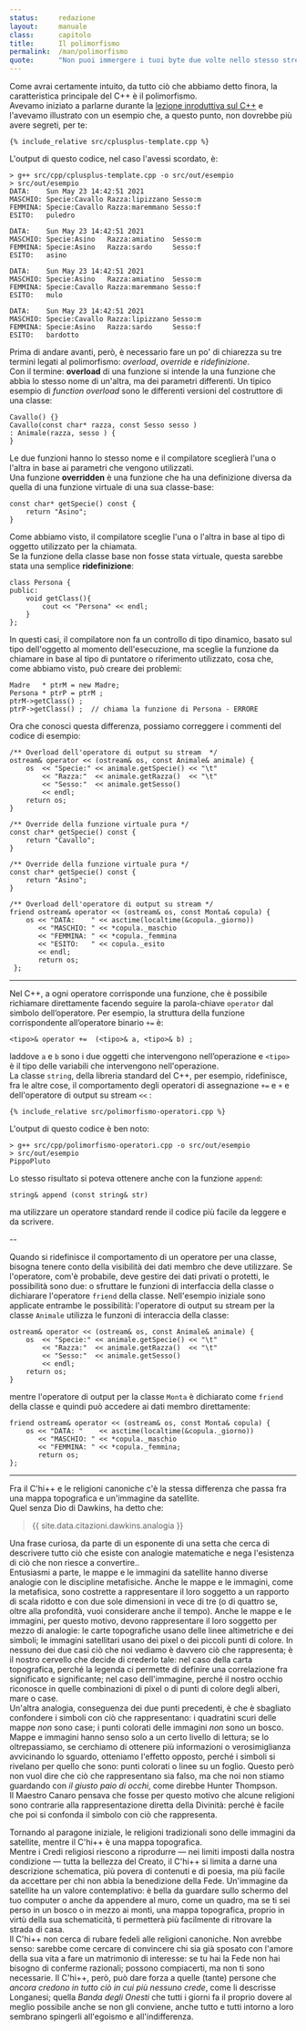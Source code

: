 ```yaml
---
status:     redazione
layout:     manuale
class:      capitolo
title:      Il polimorfismo
permalink:  /man/polimorfismo
quote:      "Non puoi immergere i tuoi byte due volte nello stesso stream"
---
```


Come avrai certamente intuito, da tutto ciò che abbiamo detto finora, la caratteristica principale del C++ è il polimorfismo.  
Avevamo iniziato a parlarne durante la <a href="/man/c-plus-plus#polimorfismo" class="xref">lezione inroduttiva sul C++</a> e l'avevamo illustrato con un esempio che, a questo punto, non dovrebbe più avere segreti, per te:

```
{% include_relative src/cplusplus-template.cpp %}
```

L'output di questo codice, nel caso l'avessi scordato, è:

```
> g++ src/cpp/cplusplus-template.cpp -o src/out/esempio
> src/out/esempio
DATA:    Sun May 23 14:42:51 2021
MASCHIO: Specie:Cavallo	Razza:lipizzano	Sesso:m
FEMMINA: Specie:Cavallo	Razza:maremmano	Sesso:f
ESITO:   puledro

DATA:    Sun May 23 14:42:51 2021
MASCHIO: Specie:Asino	Razza:amiatino	Sesso:m
FEMMINA: Specie:Asino	Razza:sardo	    Sesso:f
ESITO:   asino

DATA:    Sun May 23 14:42:51 2021
MASCHIO: Specie:Asino	Razza:amiatino	Sesso:m
FEMMINA: Specie:Cavallo	Razza:maremmano	Sesso:f
ESITO:   mulo

DATA:    Sun May 23 14:42:51 2021
MASCHIO: Specie:Cavallo	Razza:lipizzano	Sesso:m
FEMMINA: Specie:Asino	Razza:sardo	    Sesso:f
ESITO:   bardotto
```

Prima di andare avanti, però, è necessario fare un po' di chiarezza su tre termini legati al polimorfismo: *overload*, *override* e *ridefinizione*.  
Con il termine: <b id="overload">overload</b> di una funzione si intende la una funzione che abbia lo stesso nome di un'altra, ma dei parametri differenti. 
Un tipico esempio di *function overload* sono le differenti versioni del costruttore di una classe:

```
Cavallo() {}
Cavallo(const char* razza, const Sesso sesso )
: Animale(razza, sesso ) { 
}
```
Le due funzioni hanno lo stesso nome e il compilatore sceglierà l'una o l'altra in base ai parametri che vengono utilizzati.  
Una funzione <b id="overridden">overridden</b> è una funzione che ha una definizione diversa da quella di una funzione virtuale di una sua classe-base:

```
const char* getSpecie() const {
    return "Asino"; 
}     
```

Come abbiamo visto, il compilatore sceglie l'una o l'altra in base al tipo di oggetto utilizzato per la chiamata.  
Se la funzione della classe base non fosse stata virtuale, questa sarebbe stata una semplice **ridefinizione**:

```
class Persona {
public:
    void getClass(){
        cout << "Persona" << endl;
    }
};
```

In questi casi, il compilatore non fa un controllo di tipo dinamico, basato sul tipo dell'oggetto al momento dell'esecuzione, ma sceglie la funzione da chiamare in base al tipo di puntatore o riferimento utilizzato, cosa che, come abbiamo visto, può creare dei problemi:

```
Madre   * ptrM = new Madre;
Persona * ptrP = ptrM ;
ptrM->getClass() ;
ptrP->getClass() ;  // chiama la funzione di Persona - ERRORE
```

Ora che conosci questa differenza, possiamo correggere i commenti del codice di esempio: 

```
/** Overload dell'operatore di output su stream  */
ostream& operator << (ostream& os, const Animale& animale) {
    os  << "Specie:" << animale.getSpecie() << "\t"
        << "Razza:"  << animale.getRazza()  << "\t"
        << "Sesso:"  << animale.getSesso()  
        << endl;
    return os;   
}

/** Override della funzione virtuale pura */
const char* getSpecie() const {
    return "Cavallo"; 
}  

/** Override della funzione virtuale pura */
const char* getSpecie() const {
    return "Asino"; 
}     

/** Overload dell'operatore di output su stream */
friend ostream& operator << (ostream& os, const Monta& copula) {
    os << "DATA:    " << asctime(localtime(&copula._giorno)) 
       << "MASCHIO: " << *copula._maschio 
       << "FEMMINA: " << *copula._femmina
       << "ESITO:   " << copula._esito
       << endl;
       return os;   
 };
```

<hr id="overload-operatori"> 

Nel C++, a ogni operatore corrisponde una funzione, che è possibile richiamare direttamente facendo seguire la parola-chiave `operator` dal simbolo dell’operatore. 
Per esempio, la struttura della funzione corrispondente all’operatore binario `+=` è:

```
<tipo>& operator +=  (<tipo>& a, <tipo>& b) ;
```

laddove `a` e `b` sono i due oggetti che intervengono nell’operazione e `<tipo>` è il tipo delle variabili che intervengono nell'operazione.  
La classe `string`, della libreria standard del C++, per esempio, ridefinisce, fra le altre cose, il comportamento degli operatori di assegnazione `+=` e `+` e dell'operatore di output su stream `<<` :

```
{% include_relative src/polimorfismo-operatori.cpp %}
```

L'output di questo codice è ben noto:

```
> g++ src/cpp/polimorfismo-operatori.cpp -o src/out/esempio
> src/out/esempio                                          
PippoPluto
```

Lo stesso risultato si poteva ottenere anche con la funzione `append`:

```
string& append (const string& str)
```

ma utilizzare un operatore standard rende il codice più facile da leggere e da scrivere.

--

Quando si ridefinisce il comportamento di un operatore per una classe, bisogna tenere conto della visibilità dei dati membro che deve utilizzare.
Se l'operatore, com'è probabile, deve gestire dei dati privati o protetti, le possibilità sono due: o sfruttare le funzioni di interfaccia della classe o  dichiarare l'operatore `friend` della classe.
Nell'esempio iniziale sono applicate entrambe le possibilità: l'operatore di output su stream per la classe `Animale` utilizza le funzoni di interaccia della classe:

```
ostream& operator << (ostream& os, const Animale& animale) {
    os  << "Specie:" << animale.getSpecie() << "\t"
        << "Razza:"  << animale.getRazza()  << "\t"
        << "Sesso:"  << animale.getSesso()  
        << endl;
    return os;   
}
```

mentre l'operatore di output per la classe `Monta` è dichiarato come `friend` della classe e quindi può accedere ai dati membro direttamente:

```
friend ostream& operator << (ostream& os, const Monta& copula) {
    os << "DATA: "    << asctime(localtime(&copula._giorno)) 
       << "MASCHIO: " << *copula._maschio 
       << "FEMMINA: " << *copula._femmina;
       return os;   
};
```



<hr id="dottrina">

Fra il C'hi++ e le religioni canoniche c'è la stessa differenza che passa fra una mappa topografica e un'immagine da satellite.  
Quel senza Dio di Dawkins, ha detto che: 

> {{ site.data.citazioni.dawkins.analogia }}

Una frase curiosa, da parte di un esponente di una setta che cerca di descrivere tutto ciò che esiste con analogie matematiche e nega l'esistenza di ciò che non riesce a convertire..  
Entusiasmi a parte, le mappe e le immagini da satellite hanno diverse analogie con le discipline metafisiche.
Anche le mappe e le immagini, come la metafisica, sono costrette a rappresentare il loro soggetto a un rapporto di scala ridotto e con due sole dimensioni in vece di tre (o di quattro se, oltre alla profondità, vuoi considerare anche il tempo).
Anche le mappe e le immagini, per questo motivo, devono rappresentare il loro soggetto per mezzo di analogie: le carte topografiche usano delle linee altimetriche e dei simboli; le immagini satellitari usano dei pixel o dei piccoli punti di colore.
In nessuno dei due casi ciò che noi vediamo è davvero ciò che rappresenta; è il nostro cervello che decide di crederlo tale: nel caso della carta topografica, perché la legenda ci permette di definire una correlazione fra significato e significante; nel caso dell'immagine, perché il nostro occhio riconosce in quelle combinazioni di pixel o di punti di colore degli alberi, mare o case.  
Un'altra analogia, conseguenza dei due punti precedenti, è che è sbagliato confondere i simboli con ciò che rappresentano: i quadratini scuri delle mappe *non* sono case; i punti colorati delle immagini *non* sono un bosco.
Mappe e immagini hanno senso solo a un certo livello di lettura; se lo oltrepassiamo, se cerchiamo di ottenere più informazioni o verosimiglianza avvicinando lo sguardo, otteniamo l'effetto opposto, perché i simboli si rivelano per quello che sono: punti colorati o linee su un foglio. 
Questo però non vuol dire che ciò che rappresentano sia falso, ma che noi non stiamo guardando con *il giusto paio di occhi*, come direbbe Hunter Thompson.  
Il Maestro Canaro pensava che fosse per questo motivo che alcune religioni sono contrarie alla rappresentazione diretta della Divinità: perché è facile che poi si confonda il simbolo con ciò che rappresenta. 
<!-- 
Agli Ebrei è vietato dal secondo Comandamento e anche i Cristiani si attennero a questa regola fino al Concilio di Nicea del 787.
@todo: verificare regole simili per l'Islam. 
--> 
Tornando al paragone iniziale, le religioni tradizionali sono delle immagini da satellite, mentre il C'hi++ è una mappa topografica.  
Mentre i Credi religiosi riescono a riprodurre &mdash; nei limiti imposti dalla nostra condizione &mdash; tutta la bellezza del Creato, il C'hi++ si limita a darne una descrizione schematica, più povera di contenuti e di poesia, ma più facile da accettare per chi non abbia la benedizione della Fede.
Un'immagine da satellite ha un valore contemplativo: è bella da guardare sullo schermo del tuo computer o anche da appendere al muro, come un quadro, ma 
se ti sei perso in un bosco o in mezzo ai monti, una mappa topografica, proprio in virtù della sua schematicità, ti permetterà più facilmente di ritrovare la strada di casa.  
Il C'hi++ non cerca di rubare fedeli alle religioni canoniche.
Non avrebbe senso: sarebbe come cercare di convincere chi sia già sposato con l'amore della sua vita a fare un matrimonio di interesse: se tu hai la Fede non hai bisogno di conferme razionali; possono compiacerti, ma non ti sono necessarie. 
Il C'hi++, però, può dare forza a quelle (tante) persone che *ancora credono in tutto ciò in cui più nessuno crede*, come li descrisse Longanesi; quella *Banda degli Onesti*<a href="/man/note#banda-onesti" class="nota"></a> che tutti i giorni fa il proprio dovere al meglio possibile anche se non gli conviene, anche tutto e tutti intorno a loro sembrano spingerli all'egoismo e all'indifferenza.





<!--





3.3 sovrapposizione degli operatori

Stessa cosa dicasi per gli operatori unari, siano essi prefissi o postfissi. Nel primo caso (operatori unari prefissi), la funzione corrispondente avrà un solo argomento, nel secon­do (operatori unari postfissi), per permettere al compilatore di distinguere le due ver­sioni, si aggiungerà un secondo argomento dummy  :

void operator ++ (<tipo> a) ;		   // versione prefissa
void operator ++ (<tipo> a, <tipo>) ; // versione postfissa

Anche se è possibile richiamare le funzioni operatore in maniera diretta, è più semplice e veloce utilizzare direttamente gli operatori corrispondenti. Le prossime due istruzioni, una volta compilate, producono il medesimo codice e risultato, comunque, se riuscite a trovare una ragione qualunque per usare la prima sintassi piuttosto che la seconda, fatelo pure:

a = b.operator + (c) ; 	
a = b + c ;

Il comportamento degli operatori è predefinito per tutti i tipi standard, ma cosa succede quando si introducono in un programma dei tipi di dati definiti dall’utente? Abbiamo detto, più di una volta, che la definizione di una nuova classe è, di fatto, la definizione di un nuovo tipo di dato e che gli oggetti appartenenti alla nuova classe possono essere trat­tati esattamente come gli oggetti di tipo primitivo: questo comporta che anche per le di noi create di volta in volta si possa definire (o ri-definire) il comportamento degli operatori? La risposta è sì: gli unici operatori non sovrapponibili sono: 

·	. (operatore di selezione) ;
·	.* (operatore di risoluzione di indirizzamento dei puntatori a membri della classe);
·	:: (operatore di risoluzione del campo d’azione);
·	?: (operatore condizionale) ;
·	i simboli # e ## che vengono utilizzati dal preprocessore.

3.4	sovrapposizione degli operatori per una classe

La sovrapposizione di un operatore per una determinata classe può essere compiuta in due maniere differenti:
·	ridefinendo il comportamento di un operatore globale per quella parti­colare classe.
·	definendo una funzione membro non statica per la classe;

Le differenze principali fra l’una e l’altra soluzione sono che una funzione operatore membro ha (generalmente) un argomento in meno della corrispondente funzione globale (il riferimento all’operando di sinistra viene assicurato dall’argomento this che, come sappiamo, viene sempre passato come parametro nelle funzioni), mentre una funzione operatore globale ridefinita non varia la sua sintassi, ma non ha accesso ai dati privati della classe. Questo ci pone di nuovo di fronte ad un bivio: o dichiariamo la funzione come friend oppure facciamo in modo che agisca su funzioni di interfaccia. La prima soluzione è la più efficiente, la seconda sarà probabilmente più lenta in esecuzione ma non necessiterà di riscritture in caso di modifiche alla struttura della classe.
Scendendo più in dettaglio (e posto che C sia il nome di una classe e Op un qualsiasi op­eratore), se avessimo a che fare con un operatore unario, le alternative saranno quindi o una funzione membro che non richieda parametri:
C::operator Op () ;	
o una funzione globale che accetti un argomento del tipo della classe, ovvero :
operator Op (C)  ;	
È possibile invece ridefinire un operatore binario o definendo una funzione membro che accetti un argomento 
C::operator Op (C) ;
oppure ridefinendo una funzione globale che accetti due argomenti :
operator Op (C left, C right) ;
Vediamo ora come tutte queste regole si possano applicare alla classe Punto:

#include "iostream.h"
class Punto
{
 private:
		int X, Y ;				
		static int PuntiCreati ;	
 public:
		Punto(int x, int y) ; 		
		~Punto() ;
	
		static int Istanze() { return PuntiCreati ; }	
		int ValX() { return X ; }	
		int ValY() { return Y ; }

		Punto& operator+ (Punto &p) ;	                  // 001
		Punto& operator+=(Punto &p) ;	                  // 001

	friend Punto& operator-= (Punto &p1, Punto &p2); // 002
};
/////////////////////////////////////////////////////////////
Punto operator - (Punto &p1, Punto &p2)              // 003
{
	return Punto(p1.ValX()-p2.ValX(),p1.ValY()-p2.ValY()) ;
}
/////////////////////////////////////////////////////////////
Punto Punto::operator + (Punto p)
{
	return Punto( X + p.X, Y + p.Y ) ;
}
/////////////////////////////////////////////////////////////
Punto Punto::operator += (Punto p)
{
	X = X + p.X ;
	Y = Y + p.Y ;
}
/////////////////////////////////////////////////////////////
Punto operator -= (Punto &p1, Punto &p2)
{
	p1.X = p1.X - p2.X ;
	p1.Y = p1.Y - p2.Y ;
}
/////////////////////////////////////////////////////////////
001  Gli operatori + e +=, sono dichiarati come membri della classe Punto, quindi non hanno problemi di accesso ai dati privati.
002  L’operatore -= è dichiarato friend della classe Punto, e quindi anche lui può accedere ai dati membro privati X e Y in maniera diretta.
003  L’operatore globale -- accede ai dati privati per mezzo delle funzioni di interfaccia ValX() e ValY().
Notate bene che la pletora di approcci utilizzata qui come esempio, pur se corretta da un punto di vista sintattico, sarebbe inaccettabile in un programma reale. La sovrapposizione degli operatori va fatta in maniera coerente per ogni classe, scegliendo un metodo ed applicandolo in tutti i casi. Decidere di fare il contrario non è un errore, ovviamente, ma potrebbe complicare la vita a voi e/o alle per­sone che, dopo di voi, potrebbero aver a che fare con il vostro codice. 
3.4.1 Limitazioni alla sovrapposizione
Oltre agli operatori non sovrapponibili elencati al paragrafo 3.3, esistono degli operatori di cui non è consentito ridefinire tramite overload la versione globale. Questi sono:  =, () , [], -> e ->* ,che possono essere solo sovrapposti come funzioni membro non static. Altre regole da ricordare in questi casi sono:
·	l’operatore unario di assegnamento = per una qualsiasi classe C, se non ridefinito, prevede l’assegnamento membro a membro degli attributi ed ha la sintassi :

C& C::operator = (const C& origine) ;
	questo è inoltre l’unico caso di funzione membro che non viene eredi­tata da eventuali classi figlie;
·	l’operatore binario []permette di implementare vettori di tipo particolare, ma con la sintassi standard ed ha la forma:
 
c.operator [] (n) ;
	dove c è un oggetto di classe C e l’indice n può essere un qualsiasi tipo di dato ;
·	per ridefinire l’operatore binario di chiamata a funzione per la solita classe C, va utilizzata una sintassi del tipo: 

c.operator()(p) ;
	dove c, tanto per cambiare è un oggetto di classe C e p è un elenco anche vuoto, di parametri;
·	l’operatore unario di accesso ai membri della classe -> viene interpre­tato come:

(C.operator -> ())->m ;
	e ritorna o un oggetto o un puntatore ad un oggetto di classe C.
3.5	Overload degli operatori new e delete
Ridefinire degli operatori come new e delete, il cui comportamento è strettamente le­gato all’hardware, non sempre è la cosa migliore da fare dal punto di vista della port­abilità del codice, comunque, se si desidera che una classe abbia un modo particolare di gestire la memoria libera dello heap, lo si può fare, ricordandosi però di rispettare alcune regole di base:
·	l’operatore new deve avere il primo argomento di tipo size_t e resti­tuire un puntatore a void;
·	l’operatore delete deve essere una funzione di tipo void che abbia un primo argomento di tipo puntatore a void ed un secondo argomento, facoltativo, di tipo size_t;
in pratica, qualcosa di simile:

class C
{ 
 private:
		...
 public:
		...

		void * operator new(size_t dim)
					{ return miaAlloc(dim) ; }

		void operator delete(void * p) 	
					{ miaFree(dim) ; }
} ;
laddove miaAlloc() e miaFree() sono due funzioni di allocazione e rilascio della memoria definite dall’utente.
Una chiamata al costruttore di una classe C comporta una chiamata alla funzione opera­tore X::operator new() per l’allocazione della memoria necessaria a contenere la nuova istanza. Quella stessa memoria, in seguito ad una chiamata al distruttore della classe, verrà rilasciata dall’operatore C::operator delete(). In conseguenza di ciò (se new fosse una normale funzione membro, sarebbe impossibile creare la prima istanza della classe ed altri problemi nascerebbero cercando di utilizzare delete per distruggere l’istanza cui appartiene) entrambe queste funzioni, anche se non lo sono state dichiarate esplicitamente, sono membri statici di C e non possono in alcun modo essere implemen­tate come funzioni virtuali.
La ridefinizione per una classe degli operatori new e delete nasconde gli operatori globali (ovviamente all’interno del campo d’azione della classe) solo se gli oggetti da creare o distruggere appartengono alla classe o a delle classi da essa derivate, in tutti gli altri casi (tipi di dato primitivi o classi non derivate), l’operatore che interviene è comunque quello globale. 

void* C::operator new (size_t dim)
{ 
 char* ptr = new char[dim] ;             // new globale
	...
}

void* C::operator delete (void * ptr)
{ 
	...
	delete (void *) ptr ;               // delete globale
}
Per utilizzare gli operatori globali anche con dati appartenenti alla classe si dovrà ricor­rere all’ operatore di risoluzione del campo d’azione.
3.6	Overload dei cammini di coercizione
In C, per trasformare un int in un double si utilizzano gli operatori di cast:
long int i = 5 ;
double d = (double) i ;
C++ accetta questa sintassi così come accetta che si usi malloc al posto di new, ma la sua sintassi standard (che ricorda vagamente i costruttori delle classi) prevede che il dato da convertire venga passato come parametro ad una funzione con lo stesso nome del tipo in cui si vuole che avvenga la conversione :
long int i = 5 ;
double d = double(i) ;
Com’è facilmente intuibile, il compilatore C++ ha la possibilità di convertire un qualunque tipo di dato primitivo in un altro, ma non ha la più pallida idea di come comportarsi in presenza di tipi di dato definiti dall’utente: come era avvenuto già per i costruttori e gli operatori, è nostro compito istruirlo, definendo grazie alla sovrapposizione, nuovi cam­mini di coercizione dal nuovo tipo di dato a quelli primitivi e viceversa.
Quest’ultima parte del lavoro, la trasformazione dal tipo primitivo a quello definito dall’utente, è la più semplice: di fatto si tratta di definire, laddove non ci sia già, un cos­truttore per la nuova classe che richieda dei parametri di tipo primitivo. Quando invece non esiste un costruttore da estendere, ovvero quando la coercizione è dal tipo definito dall’utente ad un tipo di dato primitivo o fornito in una libreria di cui non si possiede il codice sorgente, si procede sovrapponendo l’operatore di conversione del tipo.
Immaginate di aver implementato un nuovo tipo di dato chiamato Frazione, per la gestione dei numeri razionali. Per utilizzarlo in espressioni contenenti dati di tipo primi­tivo possiamo estendere ciascun operatore per fargli accettare dei dati di tipo misto:
Frazione operator + (int i, Frazione f) :
Frazione operator - (int i, Frazione f) :
Frazione operator + (double i, Frazione f) :
Frazione operator - (double i, Frazione f) :
...
Questo metodo però richiede la sovrapposizione di tutti gli operatori per tutti i tipi di dato, una cospicua mole di lavoro che ci possiamo risparmiare ridefinendo solo il com­portamento degli operatori per la nuova classe e fornendo al compilatore dei cammini di conversione dai tipi primitivi al tipo Frazione, da applicare in caso di espressioni miste:

class Frazione
{
 private:
		int num ;
		int den ;
 public:
		Frazione(int n, int d = 1) 
				{ num = n ; den = d ; }              // 001
		Frazione(double) ;

		operator int () 
					{ return num / den ; }         // 002
		operator double() 
			{ return (double) num / (double) den ; }   // 003

friend Frazione operator+ (Frazione f1, Frazione f2); // 004
friend Frazione operator- (Frazione f1, Frazione f2); // 004

} ;
/////////////////////////////////////////////////////////////
001 Costruttore inline (vi ricordate questa sintassi?).
002  Costruttore che funziona anche da operatore di conversione.
003  Operatori di conversione sovrapposti.
004  Ridefinizione degli operatori globali di addizione e sottrazione.
Semplice, no? Basta ridefinire i cammini di coercizione ai/dai tipi primitivi ed una man­ciata di operatori, ed il nostro nuovo tipo Frazione è pronto per essere utilizzato in qualsiasi espressione, delegando al compilatore il compito di trasformare i dati nel tipo appropriato, nel caso di espressioni miste.
3.7	Template di funzioni
La sovrapposizione delle funzioni è una gran bella cosa, ma non sempre è il sistema più efficiente di procedere. Riprendiamo un attimo l’esempio minore.cpp: se avessimo voluto ride­finire la funzione minore() per tutti i tipi di dato, avremmo dovuto scrivere una funzi­one, uguale alle altre, ma con  parametri diversi per ciascun tipo di dato primitivo; un la­voro magari non particolarmente complicato ma decisamente noioso e che avrebbe certamente aumen­tato le dimensioni del codice. 
Per evitare ciò avremo potuto tentare la strada delle macroistruzioni del precompilatore:
#define minore(a,b) ( (a < b ) ? a : b )
purtroppo, però il precompilatore non fa altro che sostituire una serie di istruzio­ni con un’altra, senza curarsi minimamente del contesto in cui queste si trovano. In certi casi la sua superficialità non causa nessuna differenza, in altri può causare dei problemi mica da ridere:

# define minore(a,b) ( (a < b ) ? a : b )

class Dummy
{
 private:
		...
 public:
		...

		float minore(float, float);  // qui avviene l'errore
} ;
Nel caso stiate pensando che in fondo, usare le macro  stando attenti che questo tipo di inconvenienti non si verifichi è sempre meglio che dover scrivere una serie di funzioni tutte uguali, ho due notizie per voi: una buona ed una cattiva.
La notizia cattiva è che l’opzione macro è inaccettabile comunque, perché ha il difetto di privarci di tutti i benefici effetti dell’accurato controllo dei tipi operato dal C++. Il precompilatore, infat­ti, non eseguendo nessun tipo di verifica del tipo dei dati, opera senza segnalare nessun tipo di errore anche con oggetti fra loro incompatibili (come potrebbero essere un dou­ble ed una struttura), il che non è affatto ciò che si definisce un comportamento affida­bile. 
La notizia buona è che in C++ c’è un sistema per venir fuori elegantemente da questo genere di situazioni: i template di funzioni. Un template di funzione è un po' come un modello in carta per sarti: restituisce la stessa forma indipendentemente dal tipo di stoffa che si utilizza:

template <class T> 
T minore(T a, T b)
{
	return ( a < b ) ? a : b ;
}
dove <class T> è una sorta di parametro aggiuntivo rappresentante il tipo di dati che verranno forniti alla funzione. Abbiamo così definito uno stampo; sarà compito del compi­latore riempirlo di volta in volta con i dati adatti, e questo sia che si tratti di tipi di dato primitivi che, come vedremo nel prossimo esempio, di dati definiti dall’utente. Prima di far questo, però, dobbiamo aggiornare la classe Punto.
Per prima cosa vanno sovrapposti gli operatori < e > per poter confrontare fra loro le is­tanze della classe; in secondo luogo, bisogna ridefinire gli operatori di output << e >> per poter  visualizzare i dati relativi ad un oggetto di tipo Punto in maniera coerente con quella utilizzata per gli altri tipi di dato. Attenzione, però, perché quest’ultima operazione va fatta in maniera differente per ciascuno dei due operatori. Infatti se l’output dei dati pri­vati della classe Punto non costituisce un problema, essendo garantito dalla funzioni di interfaccia ValX() e ValY(), la modifica degli stessi dati non è consentita che a funzi­oni appartenenti alla classe e qualunque tentativo di accesso a  X e Y da parte dell’operatore >> causerebbe un errore in fase di compilazione. 
Ci sono tre modi in cui è possibile risolvere questo problema: 
·	creare delle funzioni di interfaccia anche per la modifica dei dati membro X e Y;
·	ridefinire l’operatore >> come membro della classe;
·	dichiarare l’operatore >> friend della classe Punto.
Quest’ultima è la soluzione adottata. Una piccola novità: anche in vista di quello che ci aspetta nel prossimo capitolo, il codice relativo la classe Punto è stato diviso in due files distinti, come si conviene. 
Il file punto.h che trovate immediatamente dopo queste righe, contiene la dichiarazione della classe, mentre punto.cpp contiene la definizione (o ride­finizione) delle funzioni membro. punto.cpp va unito in un file di progetto() al file mintempl.cpp, che definisce il template di funzione minore() e la funzione main() per l’esempio.
PUNTO.H - Dichiarazione della classe Punto
/////////////////////////////////////////////////////////////
//
//	Dal C a Windows - Carlo Simonelli & Claudio Munisso
//
//	PUNTO.H - Dichiarazione della classe Punto
//
/////////////////////////////////////////////////////////////
#include <iostream.h>
/////////////////////////////////////////////////////////////
class Punto
{
 private:
		static int PuntiCreati ;
		int X, Y ;
 public:
		Punto(int x = -1, int y = -1) ;
		~Punto() ;

		static int Istanze()	{ return PuntiCreati ; }
		int ValX()		{ return X ; }
		int ValY()		{ return Y ; }

		Punto & operator += (Punto &);
		Punto & operator -= (Punto &);
		Punto & operator *= (double);
		Punto & operator /= (double);
		Punto operator + ();
		Punto operator - ();

		friend Punto operator +  (Punto &, Punto &);
		friend Punto operator -  (Punto &, Punto &);
		friend Punto operator *  (Punto &, double);
		friend Punto operator *  (double, Punto &);
		friend Punto operator /  (Punto &, double);
		friend int   operator == (Punto &, Punto &);
		friend int   operator != (Punto &, Punto &);
		friend int   operator >  (Punto &, Punto &) ;
		friend int   operator <  (Punto &, Punto &) ;
		friend istream& operator>> (istream& is, Punto& p);
} ;

ostream & operator << (ostream & os, Punto & p) ;
PUNTO.CPP - Definizione della classe Punto
/////////////////////////////////////////////////////////////
//
//	Dal C a Windows - Carlo Simonelli & Claudio Munisso
//
//	PUNTO.CPP - Definizione della classe Punto
//
/////////////////////////////////////////////////////////////
#include "punto.h"
/////////////////////////////////////////////////////////////
int Punto::PuntiCreati = 0 ;
/////////////////////////////////////////////////////////////
Punto::Punto(int x, int y)
: X(x), Y(y)
{
	PuntiCreati ++ ;
}
/////////////////////////////////////////////////////////////
Punto::~Punto()
{
	PuntiCreati -- ;
}
/////////////////////////////////////////////////////////////
Punto Punto::operator + ()
{
    return *this ;
}
/////////////////////////////////////////////////////////////
Punto  Punto::operator -()
{
    return Punto(-X, -Y) ;
}
/////////////////////////////////////////////////////////////
Punto & Punto::operator += (Punto & right)
{
    X += right.X ;
    Y += right.Y ;
    return *this ;
}
/////////////////////////////////////////////////////////////
Punto & Punto::operator -= (Punto  & right)
{
    X -= right.X ;
    Y -= right.Y ;
    return *this ;
}
/////////////////////////////////////////////////////////////
Punto & Punto::operator *= (double d)
{
    X *= d ;
    Y *= d ;
    return *this ;
}
/////////////////////////////////////////////////////////////
Punto & Punto::operator /= (double d)
{
    X /= d ;
    Y /= d ;
    return *this;
}
/////////////////////////////////////////////////////////////
Punto operator + (Punto & left, Punto & right)
{
    return Punto(left.X + right.X, left.Y + right.Y) ;
}
/////////////////////////////////////////////////////////////
Punto operator - (Punto & left, Punto & right)
{
    return Punto(left.X - right.X, left.Y - right.Y) ;
}
/////////////////////////////////////////////////////////////
Punto operator * (Punto & left, double d)
{
    return Punto(left.X * d, left.Y * d) ;
}
/////////////////////////////////////////////////////////////
Punto operator * (double d, Punto & right)
{
    return Punto(right.X * d, right.Y * d) ;
}
/////////////////////////////////////////////////////////////
Punto operator / (Punto & left, double d)
{
    return Punto(left.X / d, left.Y / d) ;
}
/////////////////////////////////////////////////////////////
int operator == (Punto & left, Punto & right)
{
    return left.X == right.X && left.Y == right.Y ;
}
/////////////////////////////////////////////////////////////
int operator != (Punto & left, Punto & right)
{
    return left.X != right.X || left.Y != right.Y ;
}
/////////////////////////////////////////////////////////////
int operator < (Punto & left, Punto & right)
{
	return (left.X < right.X && left.Y < right.Y ) ;
}
/////////////////////////////////////////////////////////////
int operator > (Punto & left, Punto & right)
{
	return (left.X > right.X && left.Y > right.Y ) ;
}
/////////////////////////////////////////////////////////////
ostream & operator << ( ostream & os, Punto & p)
{
	os << '(' << p.ValX() << ',' << p.ValY() << ')' ;
	return os ;
}
/////////////////////////////////////////////////////////////
istream & operator >> ( istream & is, Punto & p)
{
	is >> p.X >> p.Y ;
	return is ;
}
/////////////////////////////////////////////////////////////
MINTEMPL.CPP - Esempio di funzione template applicata alla classe Punto
/////////////////////////////////////////////////////////////
//
//	Dal C a Windows - Carlo Simonelli & Claudio Munisso
//
//	MINTEMPL.CPP - Esempio di funzione template applicata
//				  alla classe Punto
//
/////////////////////////////////////////////////////////////
#include "punto.h"
/////////////////////////////////////////////////////////////
template <class T> T minore(T a, T b)
{
	return ( a < b ) ? a : b ;
}
/////////////////////////////////////////////////////////////
void main()
{
	int    i1, i2 ;
	float  f1, f2 ;
	Punto  p1, p2, p3 ;

	cout <<"\nInserire i valori per i due interi i1 e i2 :";
	cin >> i1 >> i2 ;

	cout <<"\nInserire i valori per i due float f1 e f2 :" ;
	cin >> f1 >> f2 ;

	cout <<"\nInserire i valori per il primo punto :" ;
	cin >>	p1  ;
	cout <<"\nInserire i valori per il secondo punto :" ;
	cin >>	p2  ;
	cout <<"\nInserire i valori per il terzo punto :" ;
	cin >>	p3  ;

	cout << "i1       :" << i1 << "\n" ;
	cout << "i2       :" << i2 << "\n" ;
	cout << "f1       :" << f1 << "\n" ;
	cout << "f2       :" << f2 << "\n" ;
	cout << "p1       :" << p1 << "\n" ;
	cout << "p2       :" << p2 << "\n" ;
	cout << "p2       :" << p3 << "\n" ;
	cout << "p1 + p2  :" << (p1 + p2) << "\n" ;
	cout << "p1 - p2  :" << (p1 - p2) << "\n" ;
	cout << "p1 / i1  :" << (p1 / i1) << "\n" ;
	cout << "p1 * i2  :" << (p1 * i2) << "\n" ;
	cout << "p1 += p2 :" << (p1 += p2) << "\n" ;
	cout << "p1 -= p2 :" << (p1 -= p2) << "\n" ;
	cout << "p1 /= i1 :" << (p1 /= i1) << "\n" ;
	cout << "p1 *= i2 :" << (p1 *= i2) << "\n" ;
	cout << "+(p1)    :" << +(p1) << "\n" ;
	cout << "-(p1)    :" << -(p1) << "\n" ;

	cout << "minore() versione int   :" 
					<< minore(i1,i2) << "\n" ;
	cout << "minore() versione float :" 
					<< minore(f1,f2) << "\n" ;
	cout << "minore() versione 1     :" 
					<< minore(p1,p2) << "\n" ;
	cout << "minore() versione 2     :" 
					<< minore(p1,p3) << "\n" ;
}
/////////////////////////////////////////////////////////////
Se si desidera che una funzione template non sia eseguita per un determinato tipo di dati, basta definire una funzione non template che accetti quel tipo di dato come parametro. 
Per dare un’esempio di come questo avvenga, ci serviremo della classe Frazione, utilizzata come esempio nel paragrafo 3.6 (notate alla linea 002 l’utilizzo del costruttore di inizializzazione che, anche se non definito esplicitamente per la classe Frazione, è stato creato automaticamente dal compilatore).
NOTEMPL.CPP - Esclusione di funzione template
/////////////////////////////////////////////////////////////
//
//	Dal C a Windows - Carlo Simonelli & Claudio Munisso
//
//	NOTEMPL.CPP - Esclusione di funzione template
//
/////////////////////////////////////////////////////////////
#include <iostream.h>
/////////////////////////////////////////////////////////////
class Frazione
{
 private:
		int num ;
		int den ;
 public:

	Frazione(int n, int d = 1) { num = n ; den = d ; }	  	Frazione(double) ;

	operator int () 	{ return num / den ; }			
	operator double()	{ return double(num)/double(den); }	  

	friend ostream& operator << (ostream & os, Frazione f) ; 
	friend istream& operator >> (istream & is, Frazione f) ; 
} ;
/////////////////////////////////////////////////////////////
ostream & operator << (ostream & os, Frazione f)
{
	os << '(' << f.num << ',' << f.den << ')' ;
	return os ;
}
/////////////////////////////////////////////////////////////
istream & operator >> (istream & is, Frazione f)
{
	is >> f.num >> f.den ;				
	return is ;
}
/////////////////////////////////////////////////////////////
Frazione minore(Frazione & left, Frazione & right)
{
 int esito = double(left) > double(right) ;		// 001

	return(esito?Frazione(left):Frazione(right));	// 002
}
/////////////////////////////////////////////////////////////
template<class T> T minore(T a, T b)
{
	return (a < b ) ? a : b ;
}
/////////////////////////////////////////////////////////////
void main()
{
 int 	i1 = 12, i2 = 57 ;
 char     c1 = 'A', c2 = 'Z' ;
 Frazione f1(3, 6), f2(3, 5) ;

    cout << minore(i1, i2) << "\n" ;	// 003
    cout << minore(c1, c2) << "\n" ;	// 004
    cout << minore(f1, f2) << "\n" ;	// 005
}
/////////////////////////////////////////////////////////////
001  Utilizza l’operatore di conversione per determinare la minore delle due frazioni.
002  Utilizzo del costruttore di inizializzazione.
003  Richiama minore template con parametri int.
004  Richiama minore template con parametri char.
005  Richiama minore(Frazione &, Frazione &).
3.8	Template di classi
Ciò che si può fare con le funzioni, è possibile farlo con intere classi. Il codice seguente crea una classe Buffer indipendente dal tipo di dato con cui poi verrà riempita:
CLASTEMP.CPP - Esempio di template di classe
/////////////////////////////////////////////////////////////
//
//	Dal C a Windows - Carlo Simonelli & Claudio Munisso
//
//	CLASTEMP.CPP - Esempio di template di classe
//
/////////////////////////////////////////////////////////////
#include <iostream.h>
/////////////////////////////////////////////////////////////
template <class T>
class Buffer
{
 private:
		T * Area ;                                      // 001
		int Dimensione ;                                // 002
 public:
		Buffer(int dim =  0) ;                          // 003
		~Buffer() ;                                     // 004

		T& operator[] (int n) { return Area[n] ; }	 // 005
} ;
/////////////////////////////////////////////////////////////
template <class T> Buffer<T>::Buffer(int dim)
{
	Area = new T[dim] ;                              // 006
	Dimensione = dim ;                               // 006
}
/////////////////////////////////////////////////////////////
template <class T> Buffer<T>::~Buffer()
{
	delete [] Area ;                                 // 007
}
/////////////////////////////////////////////////////////////
void main()
{
 Buffer<int> b1(5) ;						// 008
 Buffer<double> b2(5) ;						// 009

	for( int n = 0 ; n < 5 ; ++n )                  // 010 
	{
		b1[n] = n ;
		b2[n] = double(n) / 3 ;
	}

	for( n = 0 ; n < 5 ; n++)                       // 011
	{
		cout <<"\nValore di b1[" << n << "]: " << b1[n] ;
		cout <<"\nValore di b2[" << n << "]: " << b2[n] ;
	}
}
/////////////////////////////////////////////////////////////
001  Puntatore al tipo di dati del buffer.
002  Dimensione del buffer.
003  Costruttore della classe.
004  Distruttore.
005  Ridefinizione dell’operatore [].
006  Il costruttore della classe, per prima alloca spazio per un array di dim oggetti, quindi assegna l’indirizzo dell’area di memoria al puntatore Area.
007  Viene eliminato l’array di ogetti allocato dal costruttore.
008  Crea un buffer di int.
009  Crea un buffer di double.
010  Assegna dei valori agli elementi dei buffer...
011  ... e li visualizza.
Come già visto per le  funzioni, anche in questo caso basta una definizione esplicita della classe per un tipo di dato per evitare gli effetti della classe template.
class Buffer<float> { ... } ;


Può aiutarli a non arrendersi e può insegnare loro che non è importante vincere le partite, ma giocare sempre meglio.
Riconoscere gli sbagli che si sono fatti, imparare da essi e cercare di non ripeterli più, partita dopo partita, in una ricerca continua del meglio.
Se si comporteranno così, qualunque sarà il loro lavoro, fosse anche pulire i cessi, sarà comunque Arte.

Data una classe: `umano` si possono ridefinire gli operatori di relazione per capire se un oggetto sia piò o meno ricco o più o meno giovane di un altro, ma sarebbe estremamente complesso scrivere una funzione che permetta di capire se un oggetto sia più o meno amato da un altro.
Nel caso di oggetti che hanno una linea genealogica comune, la funzione potrebbe basarsi, come dice Dawkins, sulla percentuale di DNA che i due oggetti condividono, moltiplicata per il tempo passato insieme, tenendo conto anche di com'è stato quel tempo, ma nel caso di due oggetti che appartengono a genealogie differenti, quale sarebbe l'algoritmo?

Riprendere la genealogia di classi del capitolo precedente ed esaminare la funzione virtuale pura `isGood` nelle sue variazioni: nel caso della classe `Mare`, il risultato è già definito perché lo ha determinato Dio; per le altre classi, non è altrettanto certo.
Ogni categoria ha una sua implementazione di questa funzione, uno specifico criterio di riscontro per determinare ciò che debba essere considerato ben fatto. 
Per alcuni è il pubblico: il droghiere ti chiede di assaggiare le olive, lo scrittore ti fa leggere ciò che ha scritto, l'attore aspetta la risata o l'applauso alla fine della scena.
Per i filosofi è `true` tutto ciò che può essere descritto con le parole; per gli scienziati, tutto ciò che può essere descritto dalla matematica; per gli informatici è `true` tutto quello che può essere descritto dal codice. 

v. Kant citato da Hertha von Dechend nella prefazione tedesca a Il Mulino di Amleto

Le diverse religioni, possono essere delle forme derivate di una stessa mistica iniziale?
Esistono dei "dati membro" e delle funzioni comuni, che siano state ridefinite con il passare del tempo, ma che facciano capo a un corpo di credenze (o di nozioni) iniziale?
Anche solo in questa mappa, se ne trovano diverse (p.es. Empedocle -&gt; Poe).
Così come le classi di un lunguaggio OO sono ridefinite per adattarsi a uno specifico contesto di utilizzo, così pure la Mistica iniziale potrebbe essere stata "overloaded" per adattarsi a uno specifico luogo o tempo.
Se fosse così, tanto più si va indietro nel tempo, e quindi nella gerarchia di classi, tanto più ci si dovrebbe avvicinare alle caratteristiche proprie della Mistica.
E' possibile definire una gerarchia di classi figlie della classe astratta "credo"?(semplificando molto, visto che sono le 3 di notte) Budda e Zoroastro influenzano i greci, che influenzano gli ebrei, che a loro volta infulenzano i cristiani, che alla fine producono i Testimoni di Geova...
Allo stesso modo (sempre semplificando), dal C si è evoluto il C++ e dal C++, Java.Sfortunatamente, però, i (cattivi) programmatori Java hanno fatto alla programmazione quello che i cattolici hanno fatto al cristianesimo.
V. Corano

Quando il programmatore definisce un nuovo tipo di dato per mezzo di una o più classi, può allo stesso tempo istruire le funzioni e gli operatori del linguaggio ad utilizzarlo correttamente.

Noi viviamo prevalentemente sulla terraferma e riteniamo perciò che la normalità sia questa. Se però si trascorre un lungo periodo di tempo su una nave o in un'isola, si ha modo di capire come la normalità sia l'acqua e la terra sia solo un'eccezione.
Similmente, noi diamo grande importanza al ciclo di nascita, riproduzione e morte che chiamiamo "vita" e in essa vediamo il fine ultimo dell'Universo, dimenticandoci che la vita è solo un caso particolare di esistenza e che un universo di sassi sarebbe comunque prodigioso.
Ciascuna forma di vita consociata, per poter sopravvivere, richiede la legittimazione di alcune follie biologiche.
Il rispetto di queste follie, essendo in-naturale, richiede l'istituzione di un livello superiore di costrizione, ovvero un corpo di regole formali ancora più distante del precedente dal comportamento biologico degli esseri viventi.
Con il passare del tempo, molte di queste convenzioni nate in seguito a esigenze contingenti, finiscono inevitabilmente per contrastare con il senso comune di giustizia e devono essere o abolite o modificate, solo che ciascuna modifica o adattamento invece di renderle più "giuste", le allontana ulteriormente dal loro scòpo iniziale e le rende soggette a interpretazioni errate o addirittura opposte a quelle che era il loro fine primario.
Sant'Agostino ha detto la stessa cosa, ma molto meglio di quanto stia facendo io adesso.
Si vede che era sobrio.

La specializzazione come un male.

"La specializzazione va bene per gli insetti" (dove l'ho letto?)

Un tempo, l'uomo virtuoso sapeva fare molte cose, più o meno bene.
Ora se ne sa fare solo una, benissimo.
Si cerca l'eccesso, il continuo superamento del limite.

Lo sport (citare Arlìa?), da attività formativa è diventato una forma di intrattenimento e, come tale, deve essere sempre più spettacolare.
Lo sportivo è visto come un costoso strumento usa e getta.

È però importante che il polimorfismo non dia luogo ad anfibologie.
Non ti dirò cosa vuol dire, cercalo sul vocabolario come ho fatto io.

parlare degli operatori di cast 
dynamic_cast <new_type> (expression)
reinterpret_cast <new_type> (expression)
static_cast <new_type> (expression)
const_cast <new_type> (expression)

-->

